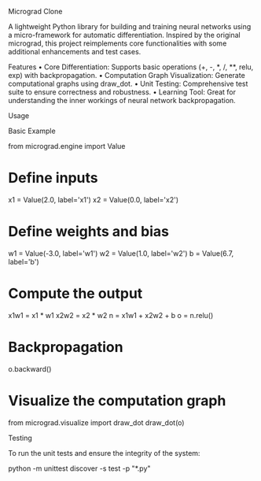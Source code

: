 Micrograd Clone

A lightweight Python library for building and training neural networks using a micro-framework for automatic differentiation. Inspired by the original micrograd, this project reimplements core functionalities with some additional enhancements and test cases.

Features
	•	Core Differentiation: Supports basic operations (+, -, *, /, **, relu, exp) with backpropagation.
	•	Computation Graph Visualization: Generate computational graphs using draw_dot.
	•	Unit Testing: Comprehensive test suite to ensure correctness and robustness.
	•	Learning Tool: Great for understanding the inner workings of neural network backpropagation.

Usage

Basic Example

from micrograd.engine import Value

# Define inputs
x1 = Value(2.0, label='x1')
x2 = Value(0.0, label='x2')

# Define weights and bias
w1 = Value(-3.0, label='w1')
w2 = Value(1.0, label='w2')
b = Value(6.7, label='b')

# Compute the output
x1w1 = x1 * w1
x2w2 = x2 * w2
n = x1w1 + x2w2 + b
o = n.relu()

# Backpropagation
o.backward()

# Visualize the computation graph
from micrograd.visualize import draw_dot
draw_dot(o)

Testing

To run the unit tests and ensure the integrity of the system:

python -m unittest discover -s test -p "*.py"